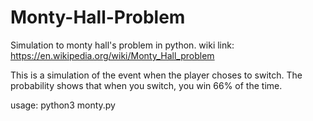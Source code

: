 # Monty-Hall-Problem
Simulation to monty hall's problem in python.
wiki link: https://en.wikipedia.org/wiki/Monty_Hall_problem


This is a simulation of the event when the player choses to switch.
The probability shows that when you switch, you win 66% of the time.

usage: python3 monty.py
